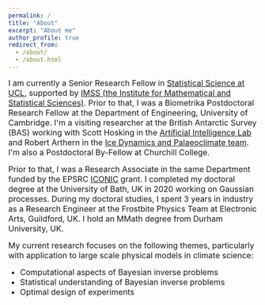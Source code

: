 ```yaml
---
permalink: /
title: "About"
excerpt: "About me"
author_profile: true
redirect_from: 
  - /about/
  - /about.html
---
```


<font size="-0.5">
I am currently a Senior Research Fellow in <a href="https://www.ucl.ac.uk/statistics/department-statistical-science" target="_blank">Statistical Science at UCL</a>, supported by <a href="https://www.ucl.ac.uk/mathematical-statistical-sciences/institute-mathematical-and-statistical-sciences" target="_blank">IMSS (the Institute for Mathematical and Statistical Sciences)</a>. Prior to that, I was a  Biometrika Postdoctoral Research Fellow at the Department of Engineering, University of Cambridge. I'm a visiting researcher at the British Antarctic Survey (BAS) working with Scott Hosking in the <a href="https://www.bas.ac.uk/team/science-teams/ai-lab/" target="_blank">Artificial Intelligence Lab</a> and Robert Arthern in the <a href="https://www.bas.ac.uk/team/science-teams/ice-and-past-climate/" target="_blank">Ice Dynamics and Palaeoclimate team</a>. I'm also a Postdoctoral By-Fellow at Churchill College. 
  
  Prior to that, I was a Research Associate in the same Department funded by the EPSRC <a href="https://iconicmath.org/" target="_blank">ICONIC</a> grant. I completed my doctoral degree at the University of Bath, UK in 2020 working on Gaussian processes. During my doctoral studies, I spent 3 years in industry as a Research Engineer at the Frostbite Physics Team at Electronic Arts, Guildford, UK. I hold an MMath degree from Durham University, UK.
</font>

<!-- <img align="right" width="50%" src="/images/Ieva_Kazlauskaite_dagstuhl.jpg"> -->
<p>
<p>
<font size="-0.5">
My current research focuses on the following themes, particularly with application to large scale physical models in climate science:

<ul>
  <li>Computational aspects of Bayesian inverse problems</li>
  <li>Statistical understanding of Bayesian inverse problems</li>
  <li>Optimal design of experiments</li>
</ul> 
</font>
